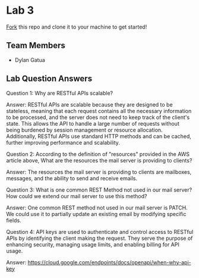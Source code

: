 # Lab 3
[Fork](https://docs.github.com/en/get-started/quickstart/fork-a-repo) this repo and clone it to your machine to get started!

## Team Members
- Dylan Gatua

## Lab Question Answers

Question 1: Why are RESTful APIs scalable?

Answer: RESTful APIs are scalable because they are designed to be stateless, meaning that each request contains all the necessary information to be processed, and the server does not need to keep track of the client's state. This allows the API to handle a large number of requests without being burdened by session management or resource allocation. Additionally, RESTful APIs use standard HTTP methods and can be cached, further improving performance and scalability.


Question 2: According to the definition of "resources" provided in the AWS article above, What are the resources the mail server is providing to clients?

Answer: The resources the mail server is providing to clients are mailboxes, messages, and the ability to send and receive emails.


Question 3: What is one common REST Method not used in our mail server? How could we extend our mail server to use this method?

Answer: One common REST method not used in our mail server is PATCH. We could use it to partially update an existing email by modifying specific fields.

Question 4: API keys are used to authenticate and control access to RESTful APIs by identifying the client making the request. They serve the purpose of enhancing security, managing usage limits, and enabling billing for API usage.

Answer: https://cloud.google.com/endpoints/docs/openapi/when-why-api-key
